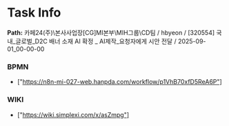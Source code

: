 # Task Info

**Path:** 카페24(주)\본사사업장\[CG]MI본부\MIH그룹\CD팀 / hbyeon / [320554] 국내_글로벌_D2C 배너 소재 AI 확정 _ AI제작_요청자에게 시안 전달 / 2025-09-01_00-00-00

### BPMN
- ["https://n8n-mi-027-web.hanpda.com/workflow/p1VhB70xfD5ReA6P"]

### WIKI
- ["https://wiki.simplexi.com/x/asZmpg"]

